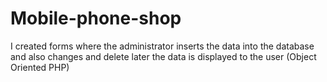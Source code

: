 # Mobile-phone-shop
I created forms where the administrator inserts the data into the database and also changes and delete later the data is displayed to the user (Object Oriented PHP)
